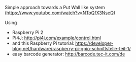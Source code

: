 Simple approach towards a Put Wall like system (https://www.youtube.com/watch?v=NToQfX3NseQ)

Using 
 - Raspberry Pi 2
 - Pi4J: http://pi4j.com/example/control.html
 - and this Raspberry Pi tutorial: https://developer-blog.net/hardware/raspberry-pi-gpio-schnittstelle-teil-1/
 - easy barcode generator: http://barcode.tec-it.com/de
